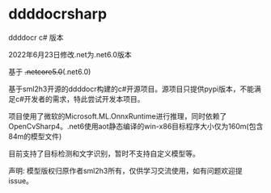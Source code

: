 # ddddocrsharp
ddddocr  c# 版本 

2022年6月23日修改.net为.net6.0版本

基于 ~~.netcore5.0~~(.net6.0)

基于sml2h3开源的ddddocr构建的c#开源项目。源项目只提供pypi版本，不能满足c#开发者的需求，特此尝试开发本项目。

项目使用了微软的Microsoft.ML.OnnxRuntime进行推理，同时依赖了OpenCvSharp4。.net6使用aot静态编译的win-x86目标程序大小仅为160m(包含84m的模型文件)

目前支持了目标检测和文字识别，暂时不支持自定义模型等。

声明:
模型版权归原作者sml2h3所有，仅供学习交流使用，如有问题欢迎提issue。

